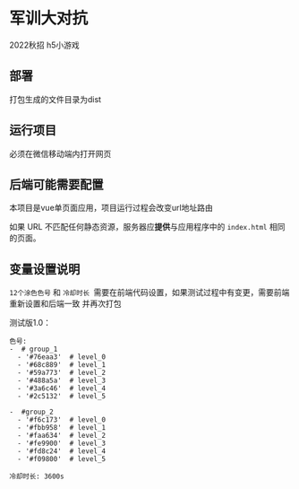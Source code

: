 # 军训大对抗

2022秋招 h5小游戏

## 部署

打包生成的文件目录为dist

## 运行项目

必须在微信移动端内打开网页

## 后端可能需要配置

本项目是vue单页面应用，项目运行过程会改变url地址路由

如果 URL 不匹配任何静态资源，服务器应**提供**与应用程序中的 `index.html` 相同的页面。

## 变量设置说明

`12个涂色色号` 和  `冷却时长 `需要在前端代码设置，如果测试过程中有变更，需要前端重新设置和后端一致 并再次打包

测试版1.0：

```
色号:
-  # group_1
  - '#76eaa3'  # level_0
  - '#68c889'  # level_1
  - '#59a773'  # level_2
  - '#488a5a'  # level_3
  - '#3a6c46'  # level_4
  - '#2c5132'  # level_5

-  #group_2
  - '#f6c173'  # level_0
  - '#fbb958'  # level_1
  - '#faa634'  # level_2
  - '#fe9900'  # level_3
  - '#fd8c24'  # level_4
  - '#f09800'  # level_5

冷却时长: 3600s

```
